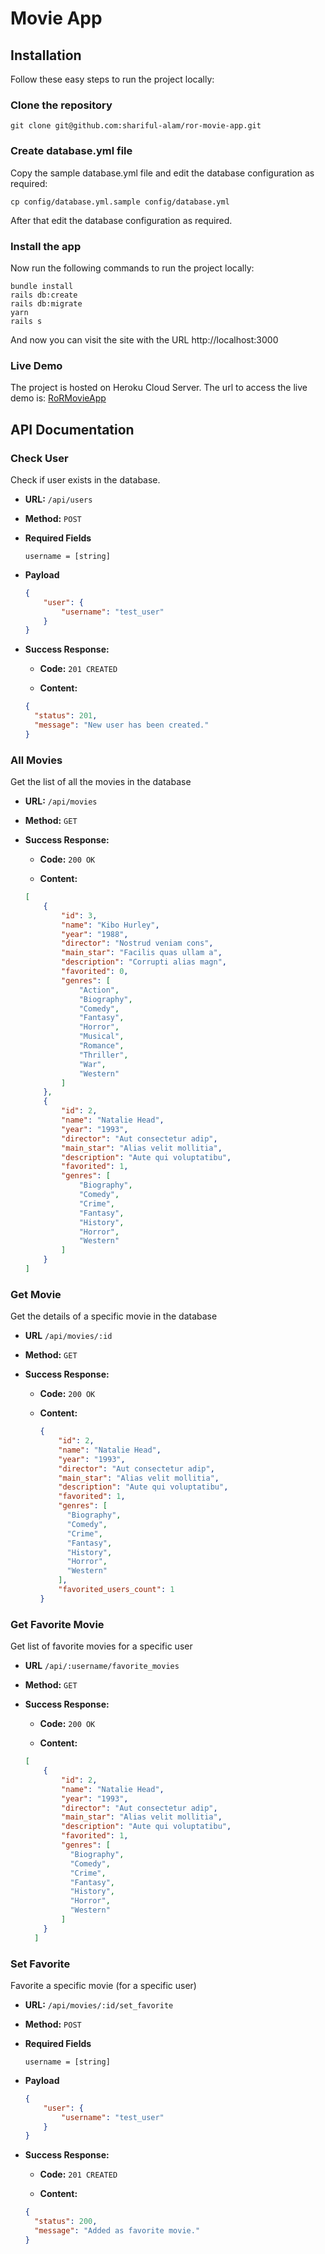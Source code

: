 # Movie App

## Installation
Follow these easy steps to run the project locally:
### Clone the repository
```
git clone git@github.com:shariful-alam/ror-movie-app.git
```

### Create database.yml file
Copy the sample database.yml file and edit the database configuration as required:
```
cp config/database.yml.sample config/database.yml
```
After that edit the database configuration as required.

### Install the app
Now run the following commands to run the project locally:
```
bundle install
rails db:create
rails db:migrate
yarn
rails s
```

And now you can visit the site with the URL http://localhost:3000

### Live Demo
The project is hosted on Heroku Cloud Server. The url to access the live demo is:
[RoRMovieApp](https://ror-movie-app.herokuapp.com/)

## API Documentation

### Check User
Check if user exists in the database.

* **URL:** `/api/users`

* **Method:**  `POST`

* **Required Fields**

  `username = [string]`

* **Payload**

  ```json
  {
      "user": {
          "username": "test_user"
      }
  }
  ```


* **Success Response:**

  * **Code:** `201 CREATED`

  * **Content:**

  ```json
  {
    "status": 201,
    "message": "New user has been created."
  }
  ```

### All Movies
Get the list of all the movies in the database

* **URL:** `/api/movies`

* **Method:**  `GET`

* **Success Response:**

  * **Code:** `200 OK`

  * **Content:**

  ```json
  [
      {
          "id": 3,
          "name": "Kibo Hurley",
          "year": "1988",
          "director": "Nostrud veniam cons",
          "main_star": "Facilis quas ullam a",
          "description": "Corrupti alias magn",
          "favorited": 0,
          "genres": [
              "Action",
              "Biography",
              "Comedy",
              "Fantasy",
              "Horror",
              "Musical",
              "Romance",
              "Thriller",
              "War",
              "Western"
          ]
      },
      {
          "id": 2,
          "name": "Natalie Head",
          "year": "1993",
          "director": "Aut consectetur adip",
          "main_star": "Alias velit mollitia",
          "description": "Aute qui voluptatibu",
          "favorited": 1,
          "genres": [
              "Biography",
              "Comedy",
              "Crime",
              "Fantasy",
              "History",
              "Horror",
              "Western"
          ]
      }
  ]
  ```

### Get Movie

Get the details of a specific movie in the database

* **URL** `/api/movies/:id`

* **Method:** `GET`

* **Success Response:**

  * **Code:** `200 OK`

  * **Content:**

    ```json
    {
        "id": 2,
        "name": "Natalie Head",
        "year": "1993",
        "director": "Aut consectetur adip",
        "main_star": "Alias velit mollitia",
        "description": "Aute qui voluptatibu",
        "favorited": 1,
        "genres": [
          "Biography",
          "Comedy",
          "Crime",
          "Fantasy",
          "History",
          "Horror",
          "Western"
        ],
        "favorited_users_count": 1
    }
    ```

### Get Favorite Movie

Get list of favorite movies for a specific user

* **URL** `/api/:username/favorite_movies`

* **Method:** `GET`

* **Success Response:**

    * **Code:** `200 OK`
      
    * **Content:** 

    ```json
    [
        {
            "id": 2,
            "name": "Natalie Head",
            "year": "1993",
            "director": "Aut consectetur adip",
            "main_star": "Alias velit mollitia",
            "description": "Aute qui voluptatibu",
            "favorited": 1,
            "genres": [
              "Biography",
              "Comedy",
              "Crime",
              "Fantasy",
              "History",
              "Horror",
              "Western"
            ]
        }
      ]
    ```


### Set Favorite

Favorite a specific movie (for a specific user)

* **URL:** `/api/movies/:id/set_favorite`

* **Method:**  `POST`

* **Required Fields**

  `username = [string]`

* **Payload**

  ```json
  {
      "user": {
          "username": "test_user"
      }
  }
  ```


* **Success Response:**
       
    * **Code:** `201 CREATED`
       
    * **Content:**
  
  ```json
  {
    "status": 200,
    "message": "Added as favorite movie."
  }
  ```